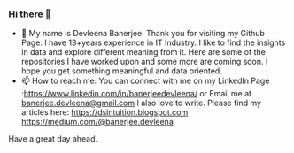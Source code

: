 ### Hi there 👋

- 💬  My name is Devleena Banerjee. Thank you for visiting my Github Page. I have 13+years experience in IT Industry. I like to find the insights in data and explore different meaning from it. Here are some of the repositories I have worked upon and some more are coming soon. I hope you get something meaningful and data oriented. 
- 📫 How to reach me: You can connect with me on my LinkedIn Page :https://www.linkedin.com/in/banerjeedevleena/
or Email me at banerjee.devleena@gmail.com
I also love to write. Please find my articles here: 
https://dsintuition.blogspot.com
https://medium.com/@banerjee.devleena

Have a great day ahead.
